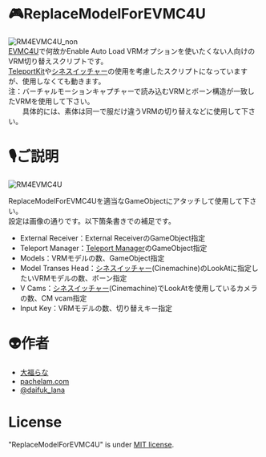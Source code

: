 # 🎮ReplaceModelForEVMC4U
![RM4EVMC4U_non](https://user-images.githubusercontent.com/59566441/90384044-ee50cb80-e0bb-11ea-8555-45a0806dffd7.png)  
[EVMC4U](https://github.com/gpsnmeajp/EasyVirtualMotionCaptureForUnity)で何故かEnable Auto Load VRMオプションを使いたくない人向けのVRM切り替えスクリプトです。  
[TeleportKit](https://github.com/gpsnmeajp/EasyVirtualMotionCaptureForUnity/wiki/TeleportKit)や[シネスイッチャー](https://booth.pm/ja/items/1654878)の使用を考慮したスクリプトになっていますが、使用しなくても動きます。  
注：バーチャルモーションキャプチャーで読み込むVRMとボーン構造が一致したVRMを使用して下さい。  
　　具体的には、素体は同一で服だけ違うVRMの切り替えなどに使用して下さい。  
 
# 🎙ご説明
![RM4EVMC4U](https://user-images.githubusercontent.com/59566441/90384451-8353c480-e0bc-11ea-8c40-9b916a947e01.png)
 
ReplaceModelForEVMC4Uを適当なGameObjectにアタッチして使用して下さい。  
設定は画像の通りです。以下箇条書きでの補足です。  
 
* External Receiver：External ReceiverのGameObject指定  
* Teleport Manager：[Teleport Manager](https://github.com/gpsnmeajp/EasyVirtualMotionCaptureForUnity/wiki/TeleportKit)のGameObject指定  
* Models：VRMモデルの数、GameObject指定  
* Model Transes Head：[シネスイッチャー](https://booth.pm/ja/items/1654878)(Cinemachine)のLookAtに指定したいVRMモデルの数、ボーン指定  
* V Cams：[シネスイッチャー](https://booth.pm/ja/items/1654878)(Cinemachine)でLookAtを使用しているカメラの数、CM vcam指定  
* Input Key：VRMモデルの数、切り替えキー指定  
 
# 👽作者  
 
* [大福らな](https://www.youtube.com/channel/UCtg9i4TxyddG5QV5CYZETiQ)
* [pachelam.com](https://pachelam.com/)
* [@daifuk_lana](https://twitter.com/daifuk_lana)
 
# License
 
"ReplaceModelForEVMC4U" is under [MIT license](https://en.wikipedia.org/wiki/MIT_License).
 